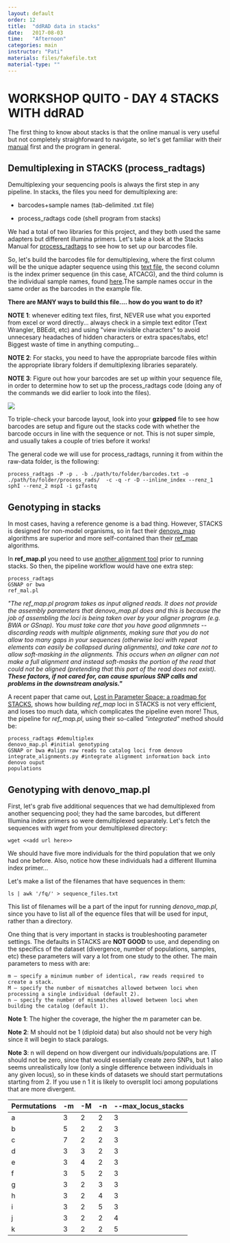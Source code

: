 ```yaml
---
layout: default
order: 12
title:  "ddRAD data in stacks"
date:   2017-08-03
time:   "Afternoon"
categories: main
instructor: "Pati"
materials: files/fakefile.txt
material-type: ""
---
```


WORKSHOP QUITO - DAY 4 
STACKS WITH ddRAD
===


The first thing to know about stacks is that the online manual is very useful but not completely straighforward to navigate, so let's get familiar with their [manual](http://catchenlab.life.illinois.edu/stacks/) first and the program in general. 


Demultiplexing in STACKS (process_radtags)
----

Demultiplexing your sequencing pools is always the first step in any pipeline. In stacks, the files you need for demultiplexing are: 

- barcodes+sample names (tab-delimited .txt file)

- process_radtags code (shell program from stacks)

We had a total of two libraries for this project, and they both used the same adapters but different illumina primers. Let's take a look at the Stacks Manual for [process_radtags](http://catchenlab.life.illinois.edu/stacks/comp/process_radtags.php) to see how to set up our barcodes file. 

So, let's build the barcodes file for demultiplexing, where the first column will be the unique adapter sequence using this [text file](https://github.com/rdtarvin/RADseq_Quito_2017/blob/master/files/STACKS/demultiplexing/Pool_1_barcodes.txt), the second column is the index primer sequence (in this case, ATCACG), and the third column is the individual sample names, found [here](https://github.com/rdtarvin/RADseq_Quito_2017/blob/master/files/STACKS/demultiplexing/Pool_1_sample_names.txt).The sample names occur in the same order as the barcodes in the example file.

**There are MANY ways to build this file.... how do you want to do it?**

**NOTE 1**: whenever editing text files, first, NEVER use what you exported from excel or word directly... always check in a simple text editor (Text Wrangler, BBEdit, etc) and using "view invisible characters" to avoid unnecesary headaches of hidden characters or extra spaces/tabs, etc! Biggest waste of time in anything computing... 

**NOTE 2**: For stacks, you need to have the appropriate barcode files within the appropriate library folders if demultiplexing libraries separately.

**NOTE 3**: Figure out how your barcodes are set up within your sequence file, in order to determine how to set up the process_radtags code (doing any of the commands we did earlier to look into the files).

![](https://github.com/rdtarvin/RADseq_Quito_2017/blob/master/images/ddRAD-read.png?raw=true)

To triple-check your barcode layout, look into your **gzipped** file to see how barcodes are setup and figure out the stacks code with whether the barcode occurs in line with the sequence or not. This is not super simple, and usually takes a couple of tries before it works! 



The general code we will use for process_radtags, running it from within the raw-data folder, is the following: 


	process_radtags -P -p . -b ./path/to/folder/barcodes.txt -o ./path/to/folder/process_rads/  -c -q -r -D --inline_index --renz_1 sphI --renz_2 mspI -i gzfastq 



Genotyping in stacks
----

In most cases, having a reference genome is a bad thing. However, STACKS is designed for non-model organisms, so in fact their [denovo_map](http://catchenlab.life.illinois.edu/stacks/comp/denovo_map.php) algorithms are superior and more self-contained than their [ref_map](http://catchenlab.life.illinois.edu/stacks/comp/ref_map.php) algorithms. 

In **ref_map.pl** you need to use [another alignment tool](https://github.com/lh3/bwa) prior to running stacks. So then, the pipeline workflow would have one extra step: 

	process_radtags
	GSNAP or bwa
	ref_mal.pl

*"The ref_map.pl program takes as input aligned reads. It does not provide the assembly parameters that denovo_map.pl does and this is because the job of assembling the loci is being taken over by your aligner program (e.g. BWA or GSnap). You must take care that you have good alignmnets -- discarding reads with multiple alignments, making sure that you do not allow too many gaps in your sequences (otherwise loci with repeat elements can easily be collapsed during alignments), and take care not to allow soft-masking in the alignments. This occurs when an aligner can not make a full alignment and instead soft-masks the portion of the read that could not be aligned (pretending that this part of the read does not exist). **These factors, if not cared for, can cause spurious SNP calls and problems in the downstream analysis."***

A recent paper that came out, [Lost in Parameter Space: a roadmap for STACKS](http://onlinelibrary.wiley.com/doi/10.1111/2041-210X.12775/full), shows how building *ref_map* loci in STACKS is not very efficient, and loses too much data, which complicates the pipeline even more! Thus, the pipeline for *ref_map.pl*, using their so-called *"integrated"* method should be: 

	process_radtags #demultiplex
	denovo_map.pl #initial genotyping
	GSNAP or bwa #align raw reads to catalog loci from denovo
	integrate_alignments.py #integrate alignment information back into denovo ouput
	populations


	

Genotyping with denovo_map.pl
---

First, let's grab five additional  sequences that we had demultiplexed from another sequencing pool; they had the same barcodes, but different Illumina index primers so were demultiplexed separately. Let's fetch the sequences with *wget* from your demultiplexed directory: 

	wget <<add url here>>

We should have five more individuals for the third population that we only had one before. Also, notice how these individuals had a different Illumina index primer... 

Let's make a list of the filenames that have sequences in them:

	ls | awk '/fq/' > sequence_files.txt

This list of filenames will be a part of the input for running *denovo_map.pl*, since you have to list all of the equence files that will be used for input, rather than a directory. 

One thing that is very important in stacks is troubleshooting parameter settings. The defaults in STACKS are **NOT GOOD** to use, and depending on the specifics of the dataset (divergence, number of populations, samples, etc) these parameters will vary a lot from one study to the other. The main parameters to mess with are: 

	m — specify a minimum number of identical, raw reads required to create a stack.
	M — specify the number of mismatches allowed between loci when processing a single individual (default 2).
	n — specify the number of mismatches allowed between loci when building the catalog (default 1).

**Note 1**: The higher the coverage, the higher the m parameter can be. 

**Note 2**: M should not be 1 (diploid data) but also should not be very high since it will begin to stack paralogs. 

**Note 3**: n will depend on how divergent our individuals/populations are. IT should not be zero, since that would essentially create zero SNPs, but 1 also seems unrealistically low (only a single difference between individuals in any given locus), so in these kinds of datasets we should start permutations starting from 2.  If you use n 1 it is likely to oversplit loci among populations that are more divergent. 



Permutations | -m | -M | -n | --max_locus_stacks 
------------ | ------------- | ------------ | ------------- | ------------ |
a | 3 | 2 | 2 | 3 | 
b | 5 | 2 | 2 | 3 |
c | 7 | 2 | 2 | 3 | 
d | 3 | 3 | 2 | 3 |
e | 3 | 4 | 2 | 3 |
f | 3 | 5 | 2 | 3 |
g | 3 | 2 | 3 | 3 |
h | 3 | 2 | 4 | 3 |
i | 3 | 2 | 5 | 3 |
j | 3 | 2 | 2 | 4 |
k | 3 | 2 | 2 | 5 |



